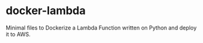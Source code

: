 # docker-lambda
Minimal files to Dockerize a Lambda Function written on Python and deploy it to AWS.
